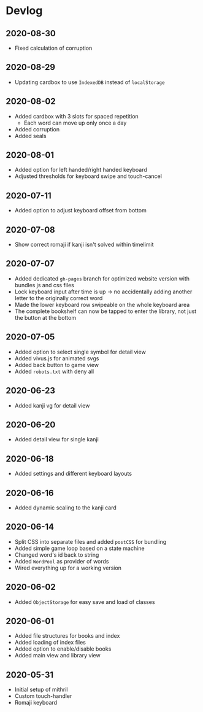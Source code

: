 # Devlog

## 2020-08-30
- Fixed calculation of corruption

## 2020-08-29
- Updating cardbox to use `IndexedDB` instead of `localStorage`

## 2020-08-02
- Added cardbox with 3 slots for spaced repetition
    - Each word can move up only once a day
- Added corruption
- Added seals

## 2020-08-01
- Added option for left handed/right handed keyboard
- Adjusted thresholds for keyboard swipe and touch-cancel

## 2020-07-11
- Added option to adjust keyboard offset from bottom

## 2020-07-08
- Show correct romaji if kanji isn't solved within timelimit

## 2020-07-07
- Added dedicated `gh-pages` branch for optimized website version with bundles js and css files
- Lock keyboard input after time is up -> no accidentally adding another letter to the originally correct word
- Made the lower keyboard row swipeable on the whole keyboard area
- The complete bookshelf can now be tapped to enter the library, not just the button at the bottom

## 2020-07-05
- Added option to select single symbol for detail view
- Added vivus.js for animated svgs
- Added back button to game view
- Added `robots.txt` with deny all

## 2020-06-23
- Added kanji vg for detail view

## 2020-06-20
- Added detail view for single kanji

## 2020-06-18
- Added settings and different keyboard layouts

## 2020-06-16
- Added dynamic scaling to the kanji card

## 2020-06-14
- Split CSS into separate files and added `postCSS` for bundling
- Added simple game loop based on a state machine
- Changed word's id back to string
- Added `WordPool` as provider of words
- Wired everything up for a working version

## 2020-06-02
- Added `ObjectStorage` for easy save and load of classes

## 2020-06-01
- Added file structures for books and index
- Added loading of index files
- Added option to enable/disable books
- Added main view and library view

## 2020-05-31
- Initial setup of mithril
- Custom touch-handler
- Romaji keyboard